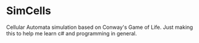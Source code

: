 SimCells
========

Cellular Automata simulation based on Conway's Game of Life. 
Just making this to help me learn c# and programming in general.

